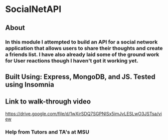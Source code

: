 # SocialNetAPI

## About
### In this module I attempted to build an API for a social network application that allows users to share their thoughts and create a friends list. I have also already laid some of the ground work for User reactions though I haven't got it working yet.

## Built Using: Express, MongoDB, and JS. Tested using Insomnia


## Link to walk-through video
https://drive.google.com/file/d/1wXirSDQ7SGPNISx5imJvLESLwO3JSTsa/view
### Help from Tutors and TA's at MSU
